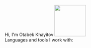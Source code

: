 Hi, I'm Otabek Khayitov <img src="https://media.giphy.com/media/hvRJCFzcasrr4ia7z/giphy.gif" width="100px">
<br>
Languages and tools I work with: 




